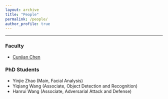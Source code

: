 ```yaml
---
layout: archive
title: "People"
permalink: /people/
author_profile: true
---
```


------
### Faculty
* [Cunjian Chen](https://cunjian.github.io/)

### PhD Students
* Yinjie Zhao (Main, Facial Analysis)
* Yiqiang Wang (Associate, Object Detection and Recognition)
* Hanrui Wang (Associate, Adversarial Attack and Defense)


